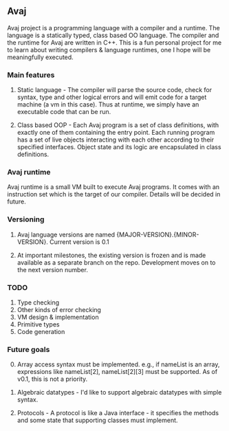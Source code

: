 ## Avaj
Avaj project is a programming language with a compiler and a runtime. The
language is a statically typed, class based OO language. The compiler and the
runtime for Avaj are written in C++. This is a fun personal project for me to
learn about writing compilers & language runtimes, one I hope will be
meaningfully executed.

### Main features
1.	Static language - The compiler will parse the source code, check for
syntax, type and other logical errors and will emit code for a target machine
(a vm in this case). Thus at runtime, we simply have an executable code that can
be run.

2.	Class based OOP - Each Avaj program is a set of class definitions, with
exactly one of them containing the entry point. Each running program has a set
of live objects interacting with each other according to their specified
interfaces. Object state and its logic are encapsulated in class definitions.

### Avaj runtime
Avaj runtime is a small VM built to execute Avaj programs. It comes with an
instruction set which is the target of our compiler. Details will be decided in
future.

### Versioning
1.  Avaj language versions are named {MAJOR-VERSION}.{MINOR-VERSION}. Current
version is 0.1

2.  At important milestones, the existing version is frozen and is made
available as a separate branch on the repo. Development moves on to the next
version number.

### TODO
1.  Type checking
2.  Other kinds of error checking
3.  VM design & implementation
4.  Primitive types
5.  Code generation

### Future goals

0.  Array access syntax must be implemented. e.g., if nameList is an array,
expressions like nameList[2], nameList[2][3] must be supported. As of v0.1,
this is not a priority.

1.  Algebraic datatypes - I'd like to support algebraic datatypes with simple
syntax. 

2. Protocols - A protocol is like a Java interface - it specifies the methods
and some state that supporting classes must implement. 
